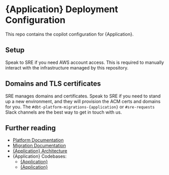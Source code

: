 # {Application} Deployment Configuration

This repo contains the copilot configuration for {Application}.

## Setup

Speak to SRE if you need AWS account access. This is required to manually interact with the infrastructure managed by this repository.

## Domains and TLS certificates

SRE manages domains and certificates. Speak to SRE if you need to stand up a new environment, and they will provision the ACM certs and domains for you. The `#dbt-platform-migrations-{application}` or `#sre-requests` Slack channels are the best way to get in touch with us.

## Further reading

- [Platform Documentation](https://platform.readme.trade.gov.uk/overview/)
- [Migration Documentation](https://platform.readme.trade.gov.uk/migrations/migration-progress/{Application}/)
- [{Application} Architecture](https://readme.trade.gov.uk/docs/services/{Application}.html)
- {Application} Codebases:
  - [{Application}](https://github.com/uktrade/{application})
  - [{Application}](https://github.com/uktrade/{application-subapplication})
